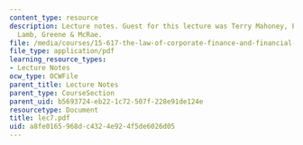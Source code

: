 ```yaml
---
content_type: resource
description: Lecture notes. Guest for this lecture was Terry Mahoney, Partner, LeBoeuf,
  Lamb, Greene & McRae.
file: /media/courses/15-617-the-law-of-corporate-finance-and-financial-markets-spring-2004/a8fe0165968dc4324e924f5de6026d05_lec7.pdf
file_type: application/pdf
learning_resource_types:
- Lecture Notes
ocw_type: OCWFile
parent_title: Lecture Notes
parent_type: CourseSection
parent_uid: b5693724-eb22-1c72-507f-228e91de124e
resourcetype: Document
title: lec7.pdf
uid: a8fe0165-968d-c432-4e92-4f5de6026d05
---
```

